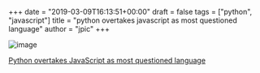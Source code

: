 +++
date = "2019-03-09T16:13:51+00:00"
draft = false
tags = ["python", "javascript"]
title = "python overtakes javascript as most questioned language"
author = "jpic"
+++

![image](/img/2019-03-09-python-overtakes-javascript-as-most-questioned/b49e32e95ab875044812a4098622945bd6e584a32030d498b5ce2968113dbd1c.png)

[Python overtakes JavaScript as most questioned language](https://www.globalapptesting.com/blog/picking-apart-stackoverflow-what-bugs-developers-the-most?utm_source=Gun.io+Professional+Freelancers&amp;utm;_campaign=8e3af84e43-EMAIL_CAMPAIGN_2018_08_02_07_44_COPY_01&amp;utm;_medium=email&amp;utm;_term=0_7b17d5a9d6-8e3af84e43-258449197)
